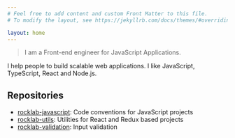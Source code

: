 ```yaml
---
# Feel free to add content and custom Front Matter to this file.
# To modify the layout, see https://jekyllrb.com/docs/themes/#overriding-theme-defaults

layout: home
---
```


> I am a Front-end engineer for JavaScript Applications.

I help people to build scalable web applications.
I like JavaScript, TypeScript, React and Node.js.

## Repositories

* [rocklab-javascript](https://github.com/cstn/rocklab-javascript):
  Code conventions for JavaScript projects
* [rocklab-utils](https://github.com/cstn/rocklab-utils): Utilities for React and Redux based projects
* [rocklab-validation](https://github.com/cstn/rocklab-validation): Input validation
